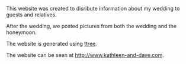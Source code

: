 This website was created to disribute information about my wedding to guests and relatives.

After the wedding, we posted pictures from both the wedding and the honeymoon.

The website is generated using [ttree](http://search.cpan.org/~abw/Template-Toolkit-2.22/lib/Template/Tools/ttree.pod).

The website can be seen at http://www.kathleen-and-dave.com.